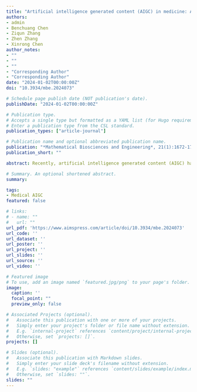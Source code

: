 ```yaml
---
title: "Artificial intelligence generated content (AIGC) in medicine: A narrative review"
authors:
- admin
- Benchuang Chen
- Ziqun Zhang
- Zhen Zhang
- Xinrong Chen
author_notes:
- ""
- ""
- ""
- "Corresponding Author"
- "Corresponding Author"
date: "2024-01-02T00:00:00Z"
doi: "10.3934/mbe.2024073"

# Schedule page publish date (NOT publication's date).
publishDate: "2024-01-02T00:00:00Z"

# Publication type.
# Accepts a single type but formatted as a YAML list (for Hugo requirements).
# Enter a publication type from the CSL standard.
publication_types: ["article-journal"]

# Publication name and optional abbreviated publication name.
publication: "*Mathematical Biosciences and Engineering*, 21(1):1672-1711"
publication_short: ""

abstract: Recently, artificial intelligence generated content (AIGC) has been receiving increased attention and is growing exponentially. AIGC is generated based on the intentional information extracted from human-provided instructions by generative artificial intelligence (AI) models. AIGC quickly and automatically generates large amounts of high-quality content. Currently, there is a shortage of medical resources and complex medical procedures in medicine. Due to its characteristics, AIGC can help alleviate these problems. As a result, the application of AIGC in medicine has gained increased attention in recent years. Therefore, this paper provides a comprehensive review on the recent state of studies involving AIGC in medicine. First, we present an overview of AIGC. Furthermore, based on recent studies, the application of AIGC in medicine is reviewed from two aspects, medical image processing and medical text generation. The basic generative AI models, tasks, target organs, datasets and contribution of studies are considered and summarized. Finally, we also discuss the limitations and challenges faced by AIGC and propose possible solutions with relevant studies. We hope this review can help readers understand the potential of AIGC in medicine and obtain some innovative ideas in this field.

# Summary. An optional shortened abstract.
summary: 

tags:
- Medical AIGC
featured: false

# links:
# - name: ""
#   url: ""
url_pdf: 'https://www.aimspress.com/article/doi/10.3934/mbe.2024073'
url_code: ''
url_dataset: ''
url_poster: ''
url_project: ''
url_slides: ''
url_source: ''
url_video: ''

# Featured image
# To use, add an image named `featured.jpg/png` to your page's folder. 
image:
  caption: ''
  focal_point: ""
  preview_only: false

# Associated Projects (optional).
#   Associate this publication with one or more of your projects.
#   Simply enter your project's folder or file name without extension.
#   E.g. `internal-project` references `content/project/internal-project/index.md`.
#   Otherwise, set `projects: []`.
projects: []

# Slides (optional).
#   Associate this publication with Markdown slides.
#   Simply enter your slide deck's filename without extension.
#   E.g. `slides: "example"` references `content/slides/example/index.md`.
#   Otherwise, set `slides: ""`.
slides: ""
---
```



